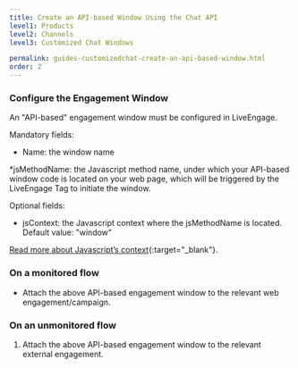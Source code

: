 ```yaml
---
title: Create an API-based Window Using the Chat API
level1: Products
level2: Channels
level3: Customized Chat Windows

permalink: guides-customizedchat-create-an-api-based-window.html
order: 2
---
```


### Configure the Engagement Window

An "API-based" engagement window must be configured in LiveEngage.

Mandatory fields:

* Name: the window name

*jsMethodName: the Javascript method name, under which your API-based window code is located on your web page, which will be triggered by the LiveEngage Tag to initiate the window.

Optional fields:

* jsContext: the Javascript context where the jsMethodName is located.
Default value: "window"

[Read more about Javascript’s context](https://developer.mozilla.org/en-US/docs/Web/JavaScript/Reference/Global_Objects/Function/call){:target="_blank"}.

### On a monitored flow 

* Attach the above API-based engagement window to the relevant web engagement/campaign. 

### On an unmonitored flow

1. Attach the above API-based engagement window to the relevant external engagement.
